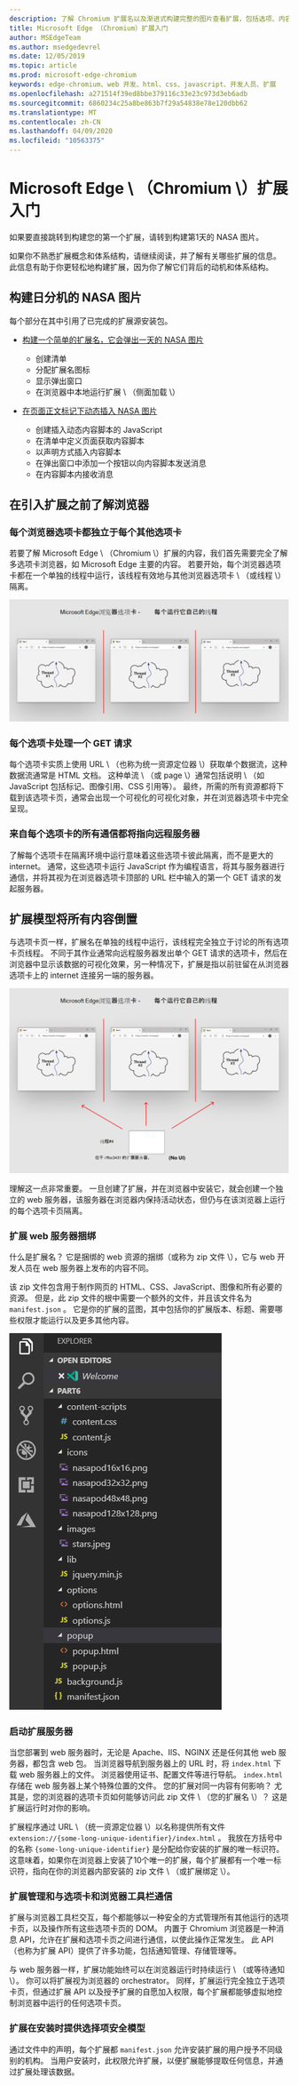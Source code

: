 ```yaml
---
description: 了解 Chromium 扩展名以及渐进式构建完整的图片查看扩展，包括选项、内容注入、后台脚本、存储等。
title: Microsoft Edge （Chromium）扩展入门
author: MSEdgeTeam
ms.author: msedgedevrel
ms.date: 12/05/2019
ms.topic: article
ms.prod: microsoft-edge-chromium
keywords: edge-chromium、web 开发、html、css、javascript、开发人员、扩展
ms.openlocfilehash: a271514f39ed8bbe379116c33e23c973d3eb6adb
ms.sourcegitcommit: 6860234c25a8be863b7f29a54838e78e120dbb62
ms.translationtype: MT
ms.contentlocale: zh-CN
ms.lasthandoff: 04/09/2020
ms.locfileid: "10563375"
---
```

# Microsoft Edge \ （Chromium \）扩展入门  

如果要直接跳转到构建您的第一个扩展，请转到构建第1天的 NASA 图片。  

如果你不熟悉扩展概念和体系结构，请继续阅读，并了解有关哪些扩展的信息。  此信息有助于你更轻松地构建扩展，因为你了解它们背后的动机和体系结构。  

## 构建日分机的 NASA 图片  

每个部分在其中引用了已完成的扩展源安装包。  

*   [构建一个简单的扩展名，它会弹出一天的 NASA 图片](part1-simple-extension.md)  
    *   创建清单  
    *   分配扩展名图标  
    *   显示弹出窗口  
    *   在浏览器中本地运行扩展 \ （侧面加载 \）  

*   [在页面正文标记下动态插入 NASA 图片](part2-content-scripts.md)  
    *   创建插入动态内容脚本的 JavaScript  
    *   在清单中定义页面获取内容脚本  
    *   以声明方式插入内容脚本  
    *   在弹出窗口中添加一个按钮以向内容脚本发送消息  
    *   在内容脚本内接收消息  

## 在引入扩展之前了解浏览器  

### 每个浏览器选项卡都独立于每个其他选项卡  

若要了解 Microsoft Edge \ （Chromium \）扩展的内容，我们首先需要完全了解多选项卡浏览器，如 Microsoft Edge 主要的内容。  若要开始，每个浏览器选项卡都在一个单独的线程中运行，该线程有效地与其他浏览器选项卡 \ （或线程 \）隔离。  

![每个 "浏览器" 选项卡的一个线程](media/index-image1-browsertabs.png)  

### 每个选项卡处理一个 GET 请求  

每个选项卡实质上使用 URL \ （也称为统一资源定位器 \）获取单个数据流，这种数据流通常是 HTML 文档。  这种单流 \ （或 page \）通常包括说明 \ （如 JavaScript 包括标记、图像引用、CSS 引用等）。  最终，所需的所有资源都将下载到该选项卡页，通常会出现一个可视化的可视化对象，并在浏览器选项卡中完全呈现。  

### 来自每个选项卡的所有通信都将指向远程服务器  

了解每个选项卡在隔离环境中运行意味着这些选项卡彼此隔离，而不是更大的 internet。  通常，这些选项卡运行 JavaScript 作为编程语言，将其与服务器进行通信，并将其视为在浏览器选项卡顶部的 URL 栏中输入的第一个 GET 请求的发起服务器。  

## 扩展模型将所有内容倒置  

与选项卡页一样，扩展名在单独的线程中运行，该线程完全独立于讨论的所有选项卡页线程。  不同于其作业通常向远程服务器发出单个 GET 请求的选项卡，然后在浏览器中显示该数据的可视化效果，另一种情况下，扩展是指以前驻留在从浏览器选项卡上的 internet 连接另一端的服务器。  

![扩展模型将服务器模型倒置](media/index-image3-upsidedown.png)  

理解这一点非常重要。  一旦创建了扩展，并在浏览器中安装它，就会创建一个独立的 web 服务器，该服务器在浏览器内保持活动状态，但仍与在该浏览器上运行的每个选项卡页隔离。  

### 扩展 web 服务器捆绑  

什么是扩展名？ 它是捆绑的 web 资源的捆绑（或称为 zip 文件 \），它与 web 开发人员在 web 服务器上发布的内容不同。  

该 zip 文件包含用于制作网页的 HTML、CSS、JavaScript、图像和所有必要的资源。  但是，此 zip 文件的根中需要一个额外的文件，并且该文件名为 `manifest.json` 。  它是你的扩展的蓝图，其中包括你的扩展版本、标题、需要哪些权限才能运行以及更多其他内容。  

![Zip 中的文件视图](media/index-image5-filemanager-view.png)  

### 启动扩展服务器  

当您部署到 web 服务器时，无论是 Apache、IIS、NGINX 还是任何其他 web 服务器，都包含 web 包。  当浏览器导航到服务器上的 URL 时，将 `index.html` 下载 web 服务器上的文件。  浏览器使用证书、配置文件等进行导航。  `index.html`存储在 web 服务器上某个特殊位置的文件。   您的扩展对同一内容有何影响？  尤其是，您的浏览器的选项卡页如何能够访问此 zip 文件 \ （您的扩展名 \）？  这是扩展运行时对你的影响。  

扩展程序通过 URL \ （统一资源定位器 \）以名称提供所有文件 `extension://{some-long-unique-identifier}/index.html` 。  我放在方括号中的名称 `{some-long-unique-identifier}` 是分配给你安装的扩展的唯一标识符。  这意味着，如果你在浏览器上安装了10个唯一的扩展，每个扩展都有一个唯一标识符，指向在你的浏览器内部安装的 zip 文件 \ （或扩展绑定 \）。  

<!--![Unique URLS for Extensions](media/index-image4-uniqueurls.png)  -->  

<!--todo: add image for unique URLs  -->  

### 扩展管理和与选项卡和浏览器工具栏通信  

扩展与浏览器工具栏交互，每个都能够以一种安全的方式管理所有其他运行的选项卡页，以及操作所有这些选项卡页的 DOM。  内置于 Chromium 浏览器是一种消息 API，允许在扩展和选项卡页之间进行通信，以使此操作正常发生。  此 API （也称为扩展 API）提供了许多功能，包括通知管理、存储管理等。  

与 web 服务器一样，扩展功能始终可以在浏览器运行时持续运行 \ （或等待通知 \）。  你可以将扩展视为浏览器的 orchestrator。  同样，扩展运行完全独立于选项卡页，但通过扩展 API 以及授予扩展的自愿加入权限，每个扩展都能够虚拟地控制浏览器中运行的任何选项卡页。  

### 扩展在安装时提供选择项安全模型  

通过文件中的声明，每个扩展都 `manifest.json` 允许安装扩展的用户授予不同级别的机构。  当用户安装时，此权限允许扩展，以便扩展能够提取任何信息，并通过扩展处理该数据。  

<!-- image links -->  

<!-- links -->  
